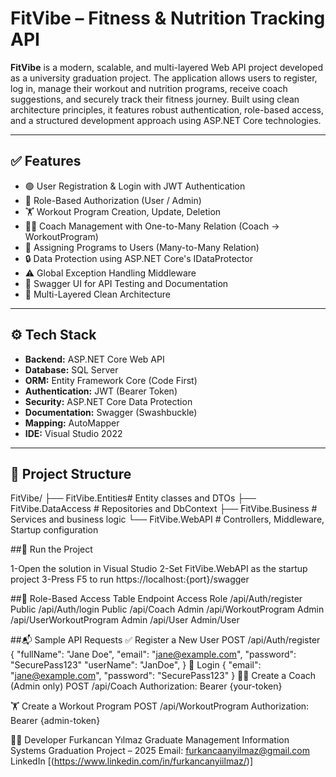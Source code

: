 # FitVibe – Fitness & Nutrition Tracking API

**FitVibe** is a modern, scalable, and multi-layered Web API project developed as a university graduation project. The application allows users to register, log in, manage their workout and nutrition programs, receive coach suggestions, and securely track their fitness journey. Built using clean architecture principles, it features robust authentication, role-based access, and a structured development approach using ASP.NET Core technologies.

---

## ✅ Features

- 🟢 User Registration & Login with JWT Authentication  
- 🔐 Role-Based Authorization (User / Admin)  
- 🏋️ Workout Program Creation, Update, Deletion  
- 👨‍🏫 Coach Management with One-to-Many Relation (Coach → WorkoutProgram)  
- 🔁 Assigning Programs to Users (Many-to-Many Relation)  
- 🔒 Data Protection using ASP.NET Core's IDataProtector  
- ⚠️ Global Exception Handling Middleware  
- 📄 Swagger UI for API Testing and Documentation  
- 🧱 Multi-Layered Clean Architecture  

---

## ⚙️ Tech Stack

- **Backend:** ASP.NET Core Web API  
- **Database:** SQL Server  
- **ORM:** Entity Framework Core (Code First)  
- **Authentication:** JWT (Bearer Token)  
- **Security:** ASP.NET Core Data Protection  
- **Documentation:** Swagger (Swashbuckle)  
- **Mapping:** AutoMapper  
- **IDE:** Visual Studio 2022  

---

## 📁 Project Structure
FitVibe/ ├── FitVibe.Entities# Entity classes and DTOs
├── FitVibe.DataAccess # Repositories and DbContext
├── FitVibe.Business # Services and business logic 
└── FitVibe.WebAPI # Controllers, Middleware, Startup configuration


##🚀 Run the Project

1-Open the solution in Visual Studio
2-Set FitVibe.WebAPI as the startup project
3-Press F5 to run
https://localhost:{port}/swagger

##🔐 Role-Based Access Table
Endpoint                                         	Access Role
/api/Auth/register	                                Public
/api/Auth/login                                   	Public
/api/Coach	                                        Admin
/api/WorkoutProgram                               	Admin
/api/UserWorkoutProgram                           	Admin
/api/User	                                        Admin/User

##📬 Sample API Requests
✅ Register a New User
POST /api/Auth/register
{
  "fullName": "Jane Doe",
  "email": "jane@example.com",
  "password": "SecurePass123"
  "userName": "JanDoe",
}
🔐 Login
{
  "email": "jane@example.com",
  "password": "SecurePass123"
}
👨‍🏫 Create a Coach (Admin only)
POST /api/Coach
Authorization: Bearer {your-token}

🏋️ Create a Workout Program
POST /api/WorkoutProgram
Authorization: Bearer {admin-token}

👨‍💻 Developer
Furkancan Yılmaz
Graduate Management Information Systems
Graduation Project – 2025
Email: furkancaanyilmaz@gmail.com
LinkedIn [(https://www.linkedin.com/in/furkancanyiilmaz/)]







